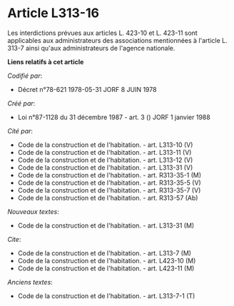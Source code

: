 # Article L313-16

Les interdictions prévues aux articles L. 423-10 et L. 423-11 sont applicables aux administrateurs des associations
mentionnées à l'article L. 313-7 ainsi qu'aux administrateurs de l'agence nationale.

**Liens relatifs à cet article**

_Codifié par_:

  - Décret n°78-621 1978-05-31 JORF 8 JUIN 1978

_Créé par_:

  - Loi n°87-1128 du 31 décembre 1987 - art. 3 () JORF 1 janvier 1988

_Cité par_:

  - Code de la construction et de l'habitation. - art. L313-10 (V)
  - Code de la construction et de l'habitation. - art. L313-11 (V)
  - Code de la construction et de l'habitation. - art. L313-12 (V)
  - Code de la construction et de l'habitation. - art. L313-31 (V)
  - Code de la construction et de l'habitation. - art. R313-35-1 (M)
  - Code de la construction et de l'habitation. - art. R313-35-5 (V)
  - Code de la construction et de l'habitation. - art. R313-35-7 (V)
  - Code de la construction et de l'habitation. - art. R313-57 (Ab)

_Nouveaux textes_:

  - Code de la construction et de l'habitation. - art. L313-31 (M)

_Cite_:

  - Code de la construction et de l'habitation. - art. L313-7 (M)
  - Code de la construction et de l'habitation. - art. L423-10 (M)
  - Code de la construction et de l'habitation. - art. L423-11 (M)

_Anciens textes_:

  - Code de la construction et de l'habitation. - art. L313-7-1 (T)
